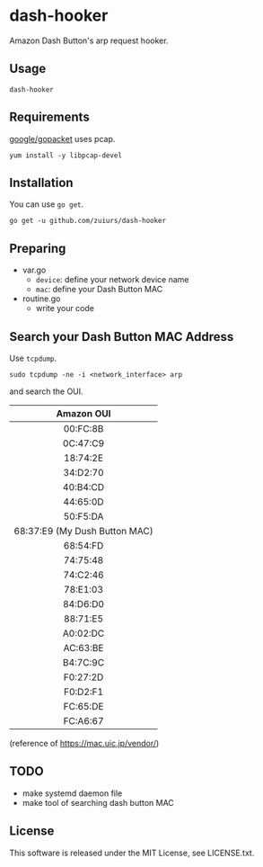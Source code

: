 # dash-hooker

Amazon Dash Button's arp request hooker.

## Usage

```
dash-hooker
```

## Requirements

[google/gopacket](https://github.com/google/gopacket) uses pcap.

```
yum install -y libpcap-devel
```

## Installation

You can use `go get`.

```
go get -u github.com/zuiurs/dash-hooker
```

## Preparing

- var.go
  - `device`: define your network device name
  - `mac`: define your Dash Button MAC
- routine.go
  - write your code

## Search your Dash Button MAC Address

Use `tcpdump`.

```
sudo tcpdump -ne -i <network_interface> arp
```

and search the OUI.

|Amazon OUI|
|:-:|
|00:FC:8B|
|0C:47:C9|
|18:74:2E|
|34:D2:70|
|40:B4:CD|
|44:65:0D|
|50:F5:DA|
|68:37:E9 (My Dush Button MAC)|
|68:54:FD|
|74:75:48|
|74:C2:46|
|78:E1:03|
|84:D6:D0|
|88:71:E5|
|A0:02:DC|
|AC:63:BE|
|B4:7C:9C|
|F0:27:2D|
|F0:D2:F1|
|FC:65:DE|
|FC:A6:67|
(reference of https://mac.uic.jp/vendor/)

## TODO

- make systemd daemon file
- make tool of searching dash button MAC

## License

This software is released under the MIT License, see LICENSE.txt.
